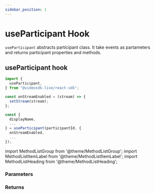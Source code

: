 ```yaml
---
sidebar_position: 1
---
```


# useParticipant Hook

`useParticipant` abstracts participant class. It take events as partameters and returns participant properties and methods.

## useParticipant hook

```jsx title="useMeeting hook example"
import {
  useParticipant,
} from "@videosdk.live/react-sdk";

const onStreamEnabled = (stream) => {
  setStream(stream);
};

const {
  displayName,
  ...
} = useParticipant(participantId, {
  onStreamEnabled,
  ...
});
```

import MethodListGroup from '@theme/MethodListGroup';
import MethodListItemLabel from '@theme/MethodListItemLabel';
import MethodListHeading from '@theme/MethodListHeading';

### Parameters

<MethodListGroup>
  <MethodListItemLabel name="__namedParameters" option={"required"} type={"object"} >
    <MethodListGroup>
      <MethodListHeading heading="Parameters" />
      <MethodListItemLabel name="participantId" option={"optional"} type={"string"} />
      <MethodListItemLabel name="triggers" option={"optional"} type={"object"} >
        <MethodListGroup>
          <MethodListItemLabel name="onStreamEnabled" option={"optional"} type={"event"} />
          <MethodListItemLabel name="onStreamDisabled" option={"optional"} type={"event"} />
        </MethodListGroup>
      </MethodListItemLabel>
    </MethodListGroup>
  </MethodListItemLabel>
</MethodListGroup>

### Returns

<MethodListGroup>
  <MethodListItemLabel name="__returns" option={"required"} type={"object"} >
    <MethodListGroup>
      <MethodListHeading heading="Returns" />
      <MethodListItemLabel name="displayName" option={"optional"} type={"string"} />
      <MethodListItemLabel name="participant" option={"optional"} type={"Participant"} />
      <MethodListItemLabel name="webcamStream" option={"optional"} type={"MediaTrackStream"} />
      <MethodListItemLabel name="micStream" option={"optional"} type={"MediaTrackStream"} />
      <MethodListItemLabel name="screenShareStream" option={"optional"} type={"MediaTrackStream"} />
      <MethodListItemLabel name="webcamOn" option={"optional"} type={"boolean"} />
      <MethodListItemLabel name="micOn" option={"optional"} type={"boolean"} />
      <MethodListItemLabel name="screenShareOn" option={"optional"} type={"boolean"} />
      <MethodListItemLabel name="isLocal" option={"optional"} type={"boolean"} />
      <MethodListItemLabel name="isActiveSpeaker" option={"optional"} type={"boolean"} />
      <MethodListItemLabel name="isMainParticipant" option={"optional"} type={"boolean"} />
      <MethodListItemLabel name="setQuality()" option={"optional"} type={"function"} />
      <MethodListItemLabel name="enableMic()" option={"optional"} type={"function"} />
      <MethodListItemLabel name="disableMic()" option={"optional"} type={"function"} />
      <MethodListItemLabel name="enableWebcam()" option={"optional"} type={"function"} />
      <MethodListItemLabel name="disableWebcam()" option={"optional"} type={"function"} />
    </MethodListGroup>
  </MethodListItemLabel>
</MethodListGroup>
